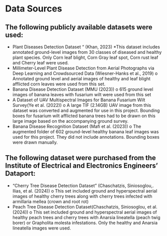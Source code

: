 # Data Sources
## The following publicly available datasets were used:
* Plant Diseases Detection Dataset “ (Khan, 2023)
    *This dataset includes annotated ground-level images from 30 classes of diseased and healthy plant species. Only Corn leaf blight, Corn Gray leaf spot, Corn rust leaf and Cherry leaf were used.
*	Millimeter-Level Plant Disease Detection from Aerial Photographs via Deep Learning and Crowdsourced Data (Wiesner-Hanks et al., 2019) 
o	Annotated ground level and aerial images of healthy and leaf blight afflicted corn leaves were used from this set. 
*	Banana Disease Detection Dataset (MMU (2023))
o	615 ground level images of banana leaves with fusarium wilt were used from this set
*	A Dataset of UAV Multispectral Images for Banana Fusarium Wilt Survey(Ye et al. (2022))
o	A large TIF (2.14GB) UAV image from this dataset was converted and augmented for use in this project. Bounding boxes for fusarium wilt afflicted banana trees had to be drawn on this large image based on the accompanying ground survey.
*	Banana Disease Recognition Dataset (Mafi et al. (2023))
o	The augmented folder of 602 ground-level healthy banana leaf images was used for this project. They did not include annotations. Bounding boxes were drawn manually. 
## The following dataset were purchased from the Institute of Electrical and Electronics Engineers’ Dataport:
*	“Cherry Tree Disease Detection Dataset” (Chaschatzis, Siniosoglou,. Ilias, et al. (2024))
o	This set included ground and hyperspectral aerial images of healthy cherry trees along with cherry trees infected with armillaria mellea (crown and root rot)
*	Peach Tree Disease Detection Dataset(Chaschatzis, Siniosoglou, et al. (2024))
o	This set included ground and hyperspectral aerial images of healthy peach trees and cherry trees with Anarsia lineatella (peach twig borer) or Grapholita molesta infestations. Only the healthy and Anarsia lineatella images were used. 
